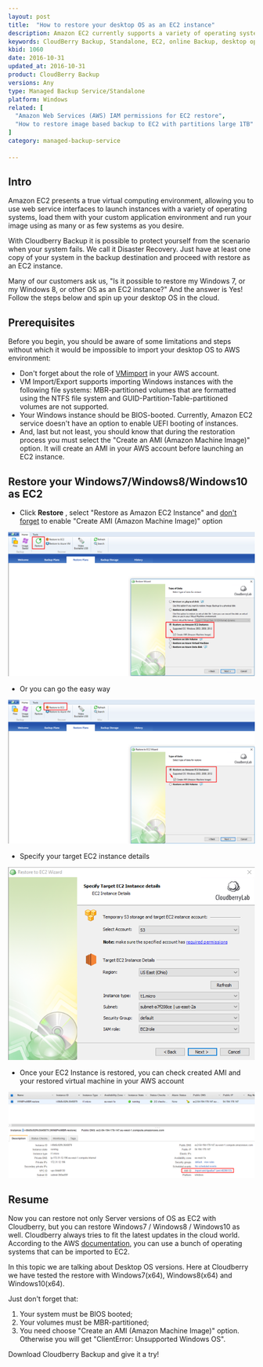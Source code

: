```yaml
---
layout: post
title:  "How to restore your desktop OS as an EC2 instance"
description: Amazon EC2 currently supports a variety of operating systems including Amazon Linux, Windows Server, Ubuntu, Fedora, etc. But what about your desktop OS to be restored as an EC2 instance?
keywords: CloudBerry Backup, Standalone, EC2, online Backup, desktop operating system, instance, AWS
kbid: 1060
date: 2016-10-31
updated_at: 2016-10-31
product: CloudBerry Backup
versions: Any
type: Managed Backup Service/Standalone
platform: Windows
related: [
  "Amazon Web Services (AWS) IAM permissions for EC2 restore",
  "How to restore image based backup to EC2 with partitions large 1TB"
]
category: managed-backup-service

---
```

## Intro
Amazon EC2 presents a true virtual computing environment, allowing you to use web service interfaces to launch instances with a variety of operating systems, load them with your custom application environment and run your image using as many or as few systems as you desire.

With Cloudberry Backup it is possible to protect yourself from the scenario when your system fails. We call it Disaster Recovery. Just have at least one copy of your system in the backup destination and proceed with restore as an EC2 instance.

Many of our customers ask us, "Is it possible to restore my Windows 7, or my Windows 8, or other OS as an EC2 instance?" And the answer is Yes! Follow the steps below and spin up your desktop OS in the cloud.

## Prerequisites
Before you begin, you should be aware of some limitations and steps without which it would be impossible to import your desktop OS to AWS environment:

* Don't forget about the role of [VMimport](http://www.cloudberrylab.com/blog/how-to-configure-vmimport-role/)  in your AWS account.
* VM Import/Export supports importing Windows instances with the following file systems: MBR-partitioned volumes that are formatted using the NTFS file system and GUID-Partition-Table-partitioned volumes are not supported.     
* Your Windows instance should be BIOS-booted. Currently, Amazon EC2 service doesn't have an option to enable UEFI booting of instances.
* And, last but not least, you should know that during the restoration process you must select the "Create an AMI (Amazon Machine Image)" option. It will create an AMI in your AWS account before launching an EC2 instance.

## Restore your Windows7/Windows8/Windows10 as EC2
* Click **Restore** , select "Restore as Amazon EC2 Instance" and <u>don't forget</u> to enable "Create AMI (Amazon Machine Image)" option

![Hit "Restore" button and choose "Restore as Amazon EC2 Instance"](/images/kb1060/Screenshot_2.png)

* Or you can go the easy way

![Easier way to restore as EC2](/images\kb1060\Screenshot_3.png)

* Specify your target EC2 instance details

 ![Target EC2 instance details](/images\kb1060\Screenshot_4.png)

* Once your EC2 Instance is restored, you can check created AMI and your restored virtual machine in your AWS account

![EC2 dashboard](/images\kb1060\Screenshot_5.png)

## Resume
Now you can restore not only Server versions of OS as EC2 with Cloudberry, but you can restore Windows7 / Windows8 / Windows10 as well. Cloudberry always tries to fit the latest updates in the cloud world. According to the AWS [documentation](http://docs.aws.amazon.com/vm-import/latest/userguide/vmimport-image-import.html?shortFooter=true#prerequisites-image), you can use a bunch of operating systems that can be imported to EC2.

In this topic we are talking about Desktop OS versions. Here at Cloudberry we have tested the restore with Windows7(x64), Windows8(x64) and Windows10(x64).

Just don't forget that:
1. Your system must be BIOS booted;
2. Your volumes must be MBR-partitioned;
3. You need choose "Create an AMI (Amazon Machine Image)" option. Otherwise you will get "ClientError: Unsupported Windows OS".

Download Cloudberry Backup and give it a try!
